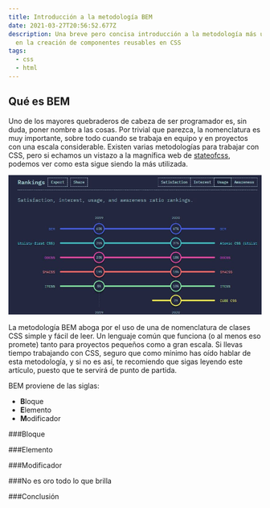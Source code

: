 ```yaml
---
title: Introducción a la metodología BEM
date: 2021-03-27T20:56:52.677Z
description: Una breve pero concisa introducción a la metodología más utilizada
  en la creación de componentes reusables en CSS
tags:
  - css
  - html
---
```

## Qué es BEM

Uno de los mayores quebraderos de cabeza de ser programador es, sin duda, poner nombre a las cosas. Por trivial que parezca, la nomenclatura es muy importante, sobre todo cuando se trabaja en equipo y en proyectos con una escala considerable. Existen varias metodologías para trabajar con CSS, pero si echamos un vistazo a la magnífica web de [stateofcss](https://2020.stateofcss.com/en-US/technologies/methodologies/), podemos ver como esta sigue siendo la más utilizada.

![BEM graph](bem.jpg "BEM graph")

La metodología BEM aboga por el uso de una de nomenclatura de clases CSS simple y fácil de leer. Un lenguaje común que funciona (o al menos eso promete) tanto para proyectos pequeños como a gran escala. Si llevas tiempo trabajando con CSS, seguro que como mínimo has oído hablar de esta metodología, y si no es así, te recomiendo que sigas leyendo este artículo, puesto que te servirá de punto de partida.

BEM proviene de las siglas:

* **B**loque
* **E**lemento
* **M**odificador

###Bloque

###Elemento

###Modificador

###No es oro todo lo que brilla

###Conclusión